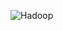 


![Hadoop](https://user-images.githubusercontent.com/51121757/77445214-b41d1f80-6de4-11ea-8e61-87567f7684ce.JPG)




